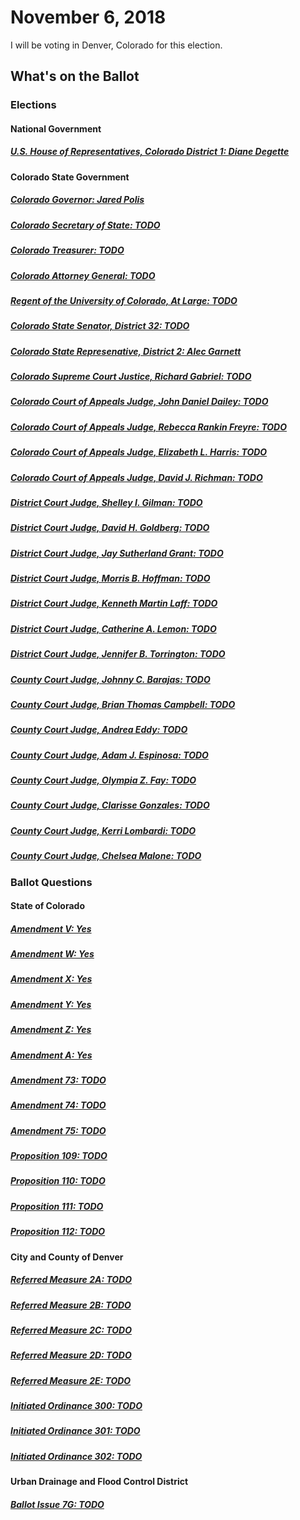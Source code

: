 # November 6, 2018

I will be voting in Denver, Colorado for this election.

## What's on the Ballot

### Elections

#### National Government

##### [U.S. House of Representatives, Colorado District 1: Diane Degette](us/house-co-01.md)

#### Colorado State Government

##### [Colorado Governor: Jared Polis](co/governor.md)

##### [Colorado Secretary of State: TODO](co/secretary-of-state.md)

##### [Colorado Treasurer: TODO](co/treasurer.md)

##### [Colorado Attorney General: TODO](co/attorney-general.md)

##### [Regent of the University of Colorado, At Large: TODO](co/regent-at-large.md)

##### [Colorado State Senator, District 32: TODO](co/senate-32.md)

##### [Colorado State Represenative, District 2: Alec Garnett](co/house-02.md)

##### [Colorado Supreme Court Justice, Richard Gabriel: TODO](co/supreme-court-richard-gabriel.md)

##### [Colorado Court of Appeals Judge, John Daniel Dailey: TODO](co/court-of-appeals-john-daniel-dailey.md)

##### [Colorado Court of Appeals Judge, Rebecca Rankin Freyre: TODO](co/court-of-appeals-rebecca-rankin-freyre.md)

##### [Colorado Court of Appeals Judge, Elizabeth L. Harris: TODO](co/court-of-appeals-elizabeth-l-harris.md)

##### [Colorado Court of Appeals Judge, David J. Richman: TODO](co/court-of-appeals-david-j-richman.md)

##### [District Court Judge, Shelley I. Gilman: TODO](co/district-court-shelley-i-gilman.md)

##### [District Court Judge, David H. Goldberg: TODO](co/district-court-david-h-goldberg.md)

##### [District Court Judge, Jay Sutherland Grant: TODO](co/district-court-jay-sutherland-grant.md)

##### [District Court Judge, Morris B. Hoffman: TODO](co/district-court-morris-b-hoffman.md)

##### [District Court Judge, Kenneth Martin Laff: TODO](co/district-court-kenneth-martin-laff.md)

##### [District Court Judge, Catherine A. Lemon: TODO](co/district-court-catherine-a-lemon.md)

##### [District Court Judge, Jennifer B. Torrington: TODO](co/district-court-jennifer-b-torrington.md)

##### [County Court Judge, Johnny C. Barajas: TODO](co/county-court-johnny-b-barajas.md)

##### [County Court Judge, Brian Thomas Campbell: TODO](co/county-court-brian-thomas-campbell.md)

##### [County Court Judge, Andrea Eddy: TODO](co/county-court-andrea-eddy.md)

##### [County Court Judge, Adam J. Espinosa: TODO](co/county-court-adam-j-espinosa.md)

##### [County Court Judge, Olympia Z. Fay: TODO](co/county-court-olympia-z-fay.md)

##### [County Court Judge, Clarisse Gonzales: TODO](co/county-court-clarisse-gonzales.md)

##### [County Court Judge, Kerri Lombardi: TODO](co/county-court-kerri-lombardi.md)

##### [County Court Judge, Chelsea Malone: TODO](co/county-court-chelsea-malone.md)

### Ballot Questions

#### State of Colorado

##### [Amendment V: Yes](co/amendment-v.md)

##### [Amendment W: Yes](co/amendment-w.md)

##### [Amendment X: Yes](co/amendment-x.md)

##### [Amendment Y: Yes](co/amendment-y.md)

##### [Amendment Z: Yes](co/amendment-z.md)

##### [Amendment A: Yes](co/amendment-a.md)

##### [Amendment 73: TODO](co/amendment-73.md)

##### [Amendment 74: TODO](co/amendment-74.md)

##### [Amendment 75: TODO](co/amendment-75.md)

##### [Proposition 109: TODO](co/proposition-109.md)

##### [Proposition 110: TODO](co/proposition-110.md)

##### [Proposition 111: TODO](co/proposition-111.md)

##### [Proposition 112: TODO](co/proposition-112.md)

#### City and County of Denver

##### [Referred Measure 2A: TODO](co/denver/referred-measure-2a.md)

##### [Referred Measure 2B: TODO](co/denver/referred-measure-2b.md)

##### [Referred Measure 2C: TODO](co/denver/referred-measure-2c.md)

##### [Referred Measure 2D: TODO](co/denver/referred-measure-2d.md)

##### [Referred Measure 2E: TODO](co/denver/referred-measure-2e.md)

##### [Initiated Ordinance 300: TODO](co/denver/initiated-ordinance-300.md)

##### [Initiated Ordinance 301: TODO](co/denver/initiated-ordinance-301.md)

##### [Initiated Ordinance 302: TODO](co/denver/initiated-ordinance-302.md)

#### Urban Drainage and Flood Control District

##### [Ballot Issue 7G: TODO](co/urban-drainage-and-flood-control-district/ballot-issue-7g.md)
